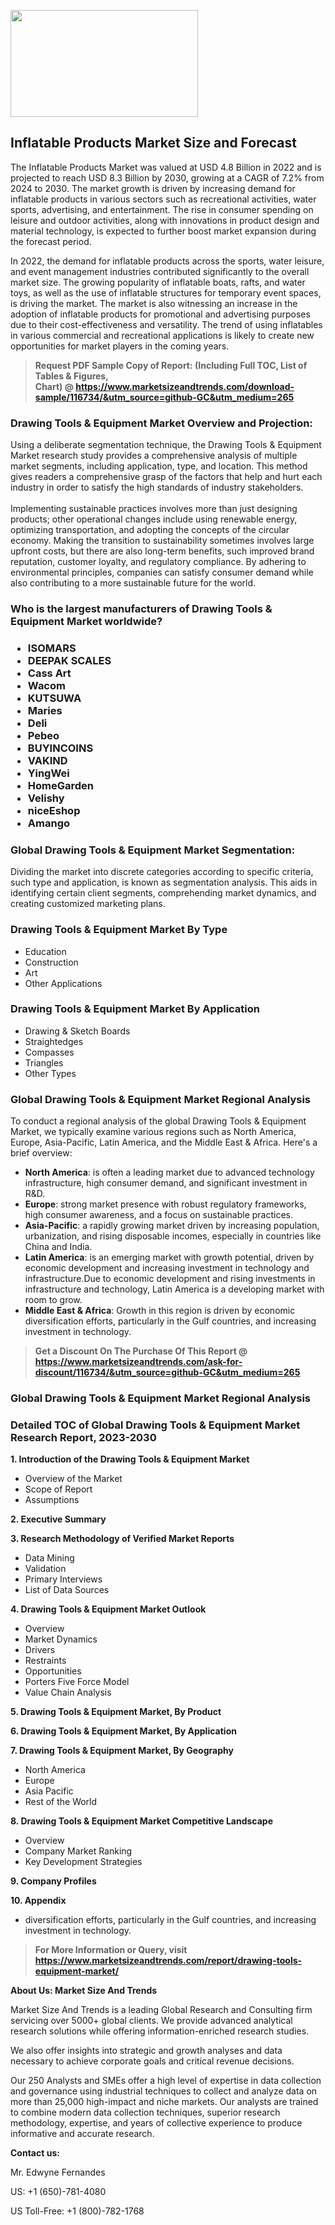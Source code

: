 <p><img class="alignnone size-medium wp-image-20088" src="https://ffe5etoiles.com/wp-content/uploads/2024/12/MST1-300x171.png" alt="" width="300" height="171" /></p><h2>Inflatable Products Market Size and Forecast</h2><p>The Inflatable Products Market was valued at USD 4.8 Billion in 2022 and is projected to reach USD 8.3 Billion by 2030, growing at a CAGR of 7.2% from 2024 to 2030. The market growth is driven by increasing demand for inflatable products in various sectors such as recreational activities, water sports, advertising, and entertainment. The rise in consumer spending on leisure and outdoor activities, along with innovations in product design and material technology, is expected to further boost market expansion during the forecast period.</p><p>In 2022, the demand for inflatable products across the sports, water leisure, and event management industries contributed significantly to the overall market size. The growing popularity of inflatable boats, rafts, and water toys, as well as the use of inflatable structures for temporary event spaces, is driving the market. The market is also witnessing an increase in the adoption of inflatable products for promotional and advertising purposes due to their cost-effectiveness and versatility. The trend of using inflatables in various commercial and recreational applications is likely to create new opportunities for market players in the coming years.</p></p><blockquote id="" class=""><strong>Request PDF Sample Copy of Report: (Including Full TOC, List of Tables &amp; Figures, Chart)&nbsp;@&nbsp;<strong><a href="https://www.marketsizeandtrends.com/download-sample/116734/&utm_source=github-GC&utm_medium=265" target="_blank">https://www.marketsizeandtrends.com/download-sample/116734/&utm_source=github-GC&utm_medium=265</a></strong></strong></blockquote><h3 id="" class="">Drawing Tools & Equipment Market&nbsp;Overview and Projection:</h3><p id="" class="">Using a deliberate segmentation technique, the Drawing Tools & Equipment Market research study provides a comprehensive analysis of multiple market segments, including application, type, and location. This method gives readers a comprehensive grasp of the factors that help and hurt each industry in order to satisfy the high standards of industry stakeholders. <br /> <br />Implementing sustainable practices involves more than just designing products; other operational changes include using renewable energy, optimizing transportation, and adopting the concepts of the circular economy. Making the transition to sustainability sometimes involves large upfront costs, but there are also long-term benefits, such improved brand reputation, customer loyalty, and regulatory compliance. By adhering to environmental principles, companies can satisfy consumer demand while also contributing to a more sustainable future for the world.</p><h3 id="" class="">Who is the largest manufacturers of&nbsp;Drawing Tools & Equipment Market worldwide?</h3><h3 class=""><p><ul><li>ISOMARS </li><li> DEEPAK SCALES </li><li> Cass Art </li><li> Wacom </li><li> KUTSUWA </li><li> Maries </li><li> Deli </li><li> Pebeo </li><li> BUYINCOINS </li><li> VAKIND </li><li> YingWei </li><li> HomeGarden </li><li> Velishy </li><li> niceEshop </li><li> Amango</li></ul></p></h3><h3 id="" class="">Global&nbsp;Drawing Tools & Equipment Market Segmentation:</h3><p id="" class="">Dividing the market into discrete categories according to specific criteria, such type and application, is known as segmentation analysis. This aids in identifying certain client segments, comprehending market dynamics, and creating customized marketing plans.</p><h3 id="" class="">Drawing Tools & Equipment Market&nbsp;By Type</h3><p><p><ul><li>Education </li><li> Construction </li><li> Art </li><li> Other Applications</p></li></ul></p></p><h3 id="" class="">Drawing Tools & Equipment Market&nbsp;By Application</h3><p class=""><p><ul><li>Drawing & Sketch Boards </li><li> Straightedges </li><li> Compasses </li><li> Triangles </li><li> Other Types</li></ul></p></p><h3 id="" class="">Global Drawing Tools & Equipment Market Regional Analysis</h3><p id="" class="">To conduct a regional analysis of the global Drawing Tools & Equipment Market, we typically examine various regions such as North America, Europe, Asia-Pacific, Latin America, and the Middle East &amp; Africa. Here's a brief overview:</p><ul><li><strong>North America</strong>: is often a leading market due to advanced technology infrastructure, high consumer demand, and significant investment in R&amp;D.</li><li><strong>Europe</strong>: strong market presence with robust regulatory frameworks, high consumer awareness, and a focus on sustainable practices.</li><li><strong>Asia-Pacific</strong>: a rapidly growing market driven by increasing population, urbanization, and rising disposable incomes, especially in countries like China and India.</li><li><strong>Latin America</strong>: is an emerging market with growth potential, driven by economic development and increasing investment in technology and infrastructure.Due to economic development and rising investments in infrastructure and technology, Latin America is a developing market with room to grow.</li><li><strong>Middle East &amp; Africa</strong>: Growth in this region is driven by economic diversification efforts, particularly in the Gulf countries, and increasing investment in technology.</li></ul><blockquote id="" class=""><strong>Get a Discount On The Purchase Of This Report @ <strong><a href="https://www.marketsizeandtrends.com/ask-for-discount/116734/&utm_source=github-GC&utm_medium=265" target="_blank">https://www.marketsizeandtrends.com/ask-for-discount/116734/&utm_source=github-GC&utm_medium=265</a></strong></strong></blockquote><h3 id="" class="">Global Drawing Tools & Equipment Market Regional Analysis</h3><h3 id="" class="">Detailed TOC of Global Drawing Tools & Equipment Market Research Report, 2023-2030</h3><p id="" class=""><strong>1. Introduction of the Drawing Tools & Equipment Market</strong></p><ul><li>Overview of the Market</li><li>Scope of Report</li><li>Assumptions</li></ul><p id="" class=""><strong>2. Executive Summary</strong></p><p id="" class=""><strong>3. Research Methodology of Verified Market Reports</strong></p><ul><li>Data Mining</li><li>Validation</li><li>Primary Interviews</li><li>List of Data Sources</li></ul><p id="" class=""><strong>4. Drawing Tools & Equipment Market Outlook</strong></p><ul><li>Overview</li><li>Market Dynamics</li><li>Drivers</li><li>Restraints</li><li>Opportunities</li><li>Porters Five Force Model</li><li>Value Chain Analysis</li></ul><p id="" class=""><strong>5. Drawing Tools & Equipment Market, By Product</strong></p><p id="" class=""><strong>6. Drawing Tools & Equipment Market, By Application</strong></p><p id="" class=""><strong>7. Drawing Tools & Equipment Market, By Geography</strong></p><ul><li>North America</li><li>Europe</li><li>Asia Pacific</li><li>Rest of the World</li></ul><p id="" class=""><strong>8. Drawing Tools & Equipment Market Competitive Landscape</strong></p><ul><li>Overview</li><li>Company Market Ranking</li><li>Key Development Strategies</li></ul><p id="" class=""><strong>9. Company Profiles</strong></p><p id="" class=""><strong>10. Appendix</strong></p><ul><li>diversification efforts, particularly in the Gulf countries, and increasing investment in technology.</li></ul><blockquote id="" class=""><strong>For More Information or Query, visit <strong><strong><a href="https://www.marketsizeandtrends.com/report/drawing-tools-equipment-market/" target="_blank">https://www.marketsizeandtrends.com/report/drawing-tools-equipment-market/</a></strong></strong></strong></blockquote><p id="" class=""><strong>About Us: Market Size And Trends</strong></p><p id="" class="">Market Size And Trends is a leading Global Research and Consulting firm servicing over 5000+ global clients. We provide advanced analytical research solutions while offering information-enriched research studies.</p><p id="" class="">We also offer insights into strategic and growth analyses and data necessary to achieve corporate goals and critical revenue decisions.</p><p id="" class="">Our 250 Analysts and SMEs offer a high level of expertise in data collection and governance using industrial techniques to collect and analyze data on more than 25,000 high-impact and niche markets. Our analysts are trained to combine modern data collection techniques, superior research methodology, expertise, and years of collective experience to produce informative and accurate research.</p><p id="" class=""><strong>Contact us:</strong></p><p id="" class="">Mr. Edwyne Fernandes</p><p id="" class="">US: +1 (650)-781-4080</p><p id="" class="">US Toll-Free: +1 (800)-782-1768</p>

